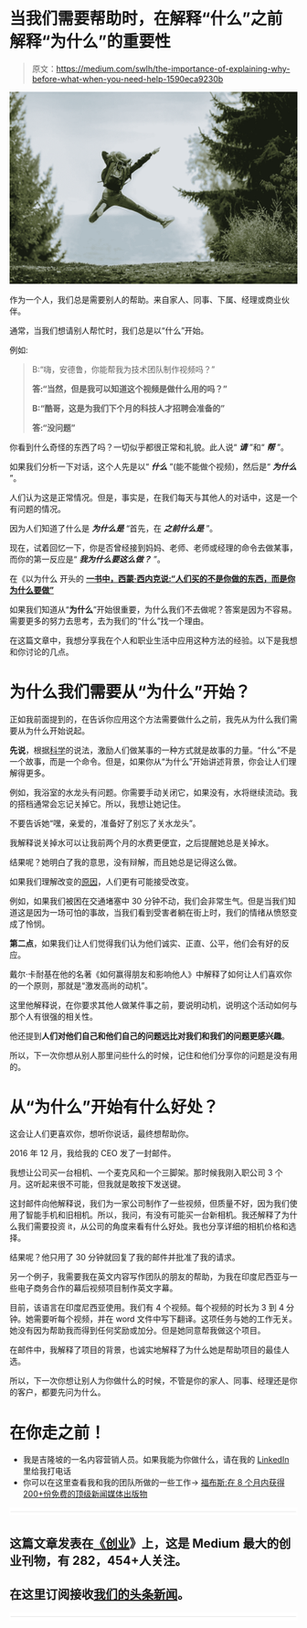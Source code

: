 # 当我们需要帮助时，在解释“什么”之前解释“为什么”的重要性

> 原文：<https://medium.com/swlh/the-importance-of-explaining-why-before-what-when-you-need-help-1590eca9230b>

![](img/a4191f88c2c0365740bfe1e560982c3f.png)

作为一个人，我们总是需要别人的帮助。来自家人、同事、下属、经理或商业伙伴。

通常，当我们想请别人帮忙时，我们总是以“什么”开始。

例如:

> B:“嗨，安德鲁，你能帮我为技术团队制作视频吗？”
> 
> **答:“当然，但是我可以知道这个视频是做什么用的吗？”**
> 
> **B:“酷哥，这是为我们下个月的科技人才招聘会准备的”**
> 
> **答:“没问题”**

你看到什么奇怪的东西了吗？一切似乎都很正常和礼貌。此人说“ ***请*** ”和“ ***帮*** ”。

如果我们分析一下对话，这个人先是以“ ***什么*** ”(能不能做个视频)，然后是“ ***为什么*** ”。

人们认为这是正常情况。但是，事实是，在我们每天与其他人的对话中，这是一个有问题的情况。

因为人们知道了什么是 ***为什么是*** “首先，在 ***之前什么是*** ”。

现在，试着回忆一下，你是否曾经接到妈妈、老师、老师或经理的命令去做某事，而你的第一反应是“ ***我为什么要这么做？*** ”。

在《以为什么 开头的 [**一书中，西蒙·西内克说:“**人们买的不是你做的东西，而是你为什么要做**”**](https://startwithwhy.com/)

如果我们知道从“**为什么**”开始很重要，为什么我们不去做呢？答案是因为不容易。需要更多的努力去思考，去为我们的“什么”找一个理由。

在这篇文章中，我想分享我在个人和职业生活中应用这种方法的经验。以下是我想和你讨论的几点。

# **为什么我们需要从“为什么”开始？**

正如我前面提到的，在告诉你应用这个方法需要做什么之前，我先从为什么我们需要从为什么开始说起。

**先说**，根据[科学](https://www.psychologytoday.com/blog/brain-wise/201303/how-get-people-do-stuff)的说法，激励人们做某事的一种方式就是故事的力量。“什么”不是一个故事，而是一个命令。但是，如果你从“为什么”开始讲述背景，你会让人们理解得更多。

例如，我浴室的水龙头有问题。你需要手动关闭它，如果没有，水将继续流动。我的搭档通常会忘记关掉它。所以，我想让她记住。

不要告诉她“嘿，亲爱的，准备好了别忘了关水龙头”。

我解释说关掉水可以让我前两个月的水费更便宜，之后提醒她总是关掉水。

结果呢？她明白了我的意思，没有辩解，而且她总是记得这么做。

如果我们理解改变的[原因](https://www.psychologytoday.com/blog/happiness-in-world/201011/why-we-need-know-why)，人们更有可能接受改变。

例如，如果我们被困在交通堵塞中 30 分钟不动，我们会非常生气。但是当我们知道这是因为一场可怕的事故，当我们看到受害者躺在街上时，我们的情绪从愤怒变成了怜悯。

**第二点**，如果我们让人们觉得我们认为他们诚实、正直、公平，他们会有好的反应。

戴尔·卡耐基在他的名著《如何赢得朋友和影响他人》中解释了如何让人们喜欢你的一个原则，那就是“激发高尚的动机”。

这里他解释说，在你要求其他人做某件事之前，要说明动机，说明这个活动如何与那个人有很强的相关性。

他还提到**人们对他们自己和他们自己的问题远比对我们和我们的问题更感兴趣**。

所以，下一次你想从别人那里问些什么的时候，记住和他们分享你的问题是没有用的。

# **从“为什么”开始有什么好处？**

这会让人们更喜欢你，想听你说话，最终想帮助你。

2016 年 12 月，我给我的 CEO 发了一封邮件。

我想让公司买一台相机、一个麦克风和一个三脚架。那时候我刚入职公司 3 个月。这听起来很不可能，但我就是敢按下发送键。

这封邮件向他解释说，我们为一家公司制作了一些视频，但质量不好，因为我们使用了智能手机和旧相机。所以，我问，有没有可能买一台新相机。我还解释了为什么我们需要投资 it，从公司的角度来看有什么好处。我也分享详细的相机价格和选择。

结果呢？他只用了 30 分钟就回复了我的邮件并批准了我的请求。

另一个例子，我需要我在英文内容写作团队的朋友的帮助，为我在印度尼西亚与一些电子商务合作的幕后视频项目制作英文字幕。

目前，该语言在印度尼西亚使用。我们有 4 个视频。每个视频的时长为 3 到 4 分钟。她需要听每个视频，并在 word 文件中写下翻译。这项任务与她的工作无关。她没有因为帮助我而得到任何奖励或加分。但是她同意帮我做这个项目。

在邮件中，我解释了项目的背景，也诚实地解释了为什么她是帮助项目的最佳人选。

所以，下一次你想让别人为你做什么的时候，不管是你的家人、同事、经理还是你的客户，都要先问为什么。

# 在你走之前！

*   我是吉隆坡的一名内容营销人员。如果我能为你做什么，请在我的 [LinkedIn](https://www.linkedin.com/in/andrewprasatya/) 里给我打电话
*   你可以在这里查看我和我的团队所做的一些工作→ [福布斯:在 8 个月内获得 200+份免费的顶级新闻媒体出版物](https://www.forbes.com/sites/joeescobedo/2017/07/05/how-to-get-media-coverage-for-your-startup/#626dce284201)

![](img/731acf26f5d44fdc58d99a6388fe935d.png)

## 这篇文章发表在[《创业](https://medium.com/swlh)》上，这是 Medium 最大的创业刊物，有 282，454+人关注。

## 在这里订阅接收[我们的头条新闻](http://growthsupply.com/the-startup-newsletter/)。

![](img/731acf26f5d44fdc58d99a6388fe935d.png)